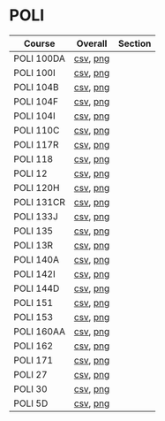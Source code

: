 # POLI

| Course | Overall | Section |
| ------ | ------- | ------- |
| POLI 100DA | [csv](https://github.com/UCSD-Historical-Enrollment-Data/2024Summer1/blob/main/overall/POLI%20100DA.csv), [png](https://raw.githubusercontent.com/UCSD-Historical-Enrollment-Data/2024Summer1/main/plot_overall/POLI%20100DA.png) |  |
| POLI 100I | [csv](https://github.com/UCSD-Historical-Enrollment-Data/2024Summer1/blob/main/overall/POLI%20100I.csv), [png](https://raw.githubusercontent.com/UCSD-Historical-Enrollment-Data/2024Summer1/main/plot_overall/POLI%20100I.png) |  |
| POLI 104B | [csv](https://github.com/UCSD-Historical-Enrollment-Data/2024Summer1/blob/main/overall/POLI%20104B.csv), [png](https://raw.githubusercontent.com/UCSD-Historical-Enrollment-Data/2024Summer1/main/plot_overall/POLI%20104B.png) |  |
| POLI 104F | [csv](https://github.com/UCSD-Historical-Enrollment-Data/2024Summer1/blob/main/overall/POLI%20104F.csv), [png](https://raw.githubusercontent.com/UCSD-Historical-Enrollment-Data/2024Summer1/main/plot_overall/POLI%20104F.png) |  |
| POLI 104I | [csv](https://github.com/UCSD-Historical-Enrollment-Data/2024Summer1/blob/main/overall/POLI%20104I.csv), [png](https://raw.githubusercontent.com/UCSD-Historical-Enrollment-Data/2024Summer1/main/plot_overall/POLI%20104I.png) |  |
| POLI 110C | [csv](https://github.com/UCSD-Historical-Enrollment-Data/2024Summer1/blob/main/overall/POLI%20110C.csv), [png](https://raw.githubusercontent.com/UCSD-Historical-Enrollment-Data/2024Summer1/main/plot_overall/POLI%20110C.png) |  |
| POLI 117R | [csv](https://github.com/UCSD-Historical-Enrollment-Data/2024Summer1/blob/main/overall/POLI%20117R.csv), [png](https://raw.githubusercontent.com/UCSD-Historical-Enrollment-Data/2024Summer1/main/plot_overall/POLI%20117R.png) |  |
| POLI 118 | [csv](https://github.com/UCSD-Historical-Enrollment-Data/2024Summer1/blob/main/overall/POLI%20118.csv), [png](https://raw.githubusercontent.com/UCSD-Historical-Enrollment-Data/2024Summer1/main/plot_overall/POLI%20118.png) |  |
| POLI 12 | [csv](https://github.com/UCSD-Historical-Enrollment-Data/2024Summer1/blob/main/overall/POLI%2012.csv), [png](https://raw.githubusercontent.com/UCSD-Historical-Enrollment-Data/2024Summer1/main/plot_overall/POLI%2012.png) |  |
| POLI 120H | [csv](https://github.com/UCSD-Historical-Enrollment-Data/2024Summer1/blob/main/overall/POLI%20120H.csv), [png](https://raw.githubusercontent.com/UCSD-Historical-Enrollment-Data/2024Summer1/main/plot_overall/POLI%20120H.png) |  |
| POLI 131CR | [csv](https://github.com/UCSD-Historical-Enrollment-Data/2024Summer1/blob/main/overall/POLI%20131CR.csv), [png](https://raw.githubusercontent.com/UCSD-Historical-Enrollment-Data/2024Summer1/main/plot_overall/POLI%20131CR.png) |  |
| POLI 133J | [csv](https://github.com/UCSD-Historical-Enrollment-Data/2024Summer1/blob/main/overall/POLI%20133J.csv), [png](https://raw.githubusercontent.com/UCSD-Historical-Enrollment-Data/2024Summer1/main/plot_overall/POLI%20133J.png) |  |
| POLI 135 | [csv](https://github.com/UCSD-Historical-Enrollment-Data/2024Summer1/blob/main/overall/POLI%20135.csv), [png](https://raw.githubusercontent.com/UCSD-Historical-Enrollment-Data/2024Summer1/main/plot_overall/POLI%20135.png) |  |
| POLI 13R | [csv](https://github.com/UCSD-Historical-Enrollment-Data/2024Summer1/blob/main/overall/POLI%2013R.csv), [png](https://raw.githubusercontent.com/UCSD-Historical-Enrollment-Data/2024Summer1/main/plot_overall/POLI%2013R.png) |  |
| POLI 140A | [csv](https://github.com/UCSD-Historical-Enrollment-Data/2024Summer1/blob/main/overall/POLI%20140A.csv), [png](https://raw.githubusercontent.com/UCSD-Historical-Enrollment-Data/2024Summer1/main/plot_overall/POLI%20140A.png) |  |
| POLI 142I | [csv](https://github.com/UCSD-Historical-Enrollment-Data/2024Summer1/blob/main/overall/POLI%20142I.csv), [png](https://raw.githubusercontent.com/UCSD-Historical-Enrollment-Data/2024Summer1/main/plot_overall/POLI%20142I.png) |  |
| POLI 144D | [csv](https://github.com/UCSD-Historical-Enrollment-Data/2024Summer1/blob/main/overall/POLI%20144D.csv), [png](https://raw.githubusercontent.com/UCSD-Historical-Enrollment-Data/2024Summer1/main/plot_overall/POLI%20144D.png) |  |
| POLI 151 | [csv](https://github.com/UCSD-Historical-Enrollment-Data/2024Summer1/blob/main/overall/POLI%20151.csv), [png](https://raw.githubusercontent.com/UCSD-Historical-Enrollment-Data/2024Summer1/main/plot_overall/POLI%20151.png) |  |
| POLI 153 | [csv](https://github.com/UCSD-Historical-Enrollment-Data/2024Summer1/blob/main/overall/POLI%20153.csv), [png](https://raw.githubusercontent.com/UCSD-Historical-Enrollment-Data/2024Summer1/main/plot_overall/POLI%20153.png) |  |
| POLI 160AA | [csv](https://github.com/UCSD-Historical-Enrollment-Data/2024Summer1/blob/main/overall/POLI%20160AA.csv), [png](https://raw.githubusercontent.com/UCSD-Historical-Enrollment-Data/2024Summer1/main/plot_overall/POLI%20160AA.png) |  |
| POLI 162 | [csv](https://github.com/UCSD-Historical-Enrollment-Data/2024Summer1/blob/main/overall/POLI%20162.csv), [png](https://raw.githubusercontent.com/UCSD-Historical-Enrollment-Data/2024Summer1/main/plot_overall/POLI%20162.png) |  |
| POLI 171 | [csv](https://github.com/UCSD-Historical-Enrollment-Data/2024Summer1/blob/main/overall/POLI%20171.csv), [png](https://raw.githubusercontent.com/UCSD-Historical-Enrollment-Data/2024Summer1/main/plot_overall/POLI%20171.png) |  |
| POLI 27 | [csv](https://github.com/UCSD-Historical-Enrollment-Data/2024Summer1/blob/main/overall/POLI%2027.csv), [png](https://raw.githubusercontent.com/UCSD-Historical-Enrollment-Data/2024Summer1/main/plot_overall/POLI%2027.png) |  |
| POLI 30 | [csv](https://github.com/UCSD-Historical-Enrollment-Data/2024Summer1/blob/main/overall/POLI%2030.csv), [png](https://raw.githubusercontent.com/UCSD-Historical-Enrollment-Data/2024Summer1/main/plot_overall/POLI%2030.png) |  |
| POLI 5D | [csv](https://github.com/UCSD-Historical-Enrollment-Data/2024Summer1/blob/main/overall/POLI%205D.csv), [png](https://raw.githubusercontent.com/UCSD-Historical-Enrollment-Data/2024Summer1/main/plot_overall/POLI%205D.png) |  |
